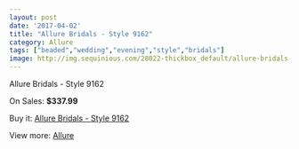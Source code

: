 ```yaml
---
layout: post
date: '2017-04-02'
title: "Allure Bridals - Style 9162"
category: Allure
tags: ["beaded","wedding","evening","style","bridals"]
image: http://img.sequinious.com/28022-thickbox_default/allure-bridals-style-9162.jpg
---
```

Allure Bridals - Style 9162

On Sales: **$337.99**
<a href="https://www.sequinious.com/allure/10939-allure-bridals-style-9162.html"><amp-img layout="responsive" width="600" height="600" src="//img.sequinious.com/28022-thickbox_default/allure-bridals-style-9162.jpg" alt="Allure Bridals - Style 9162 0" /></a>
<a href="https://www.sequinious.com/allure/10939-allure-bridals-style-9162.html"><amp-img layout="responsive" width="600" height="600" src="//img.sequinious.com/28025-thickbox_default/allure-bridals-style-9162.jpg" alt="Allure Bridals - Style 9162 1" /></a>
<a href="https://www.sequinious.com/allure/10939-allure-bridals-style-9162.html"><amp-img layout="responsive" width="600" height="600" src="//img.sequinious.com/28024-thickbox_default/allure-bridals-style-9162.jpg" alt="Allure Bridals - Style 9162 2" /></a>
<a href="https://www.sequinious.com/allure/10939-allure-bridals-style-9162.html"><amp-img layout="responsive" width="600" height="600" src="//img.sequinious.com/28023-thickbox_default/allure-bridals-style-9162.jpg" alt="Allure Bridals - Style 9162 3" /></a>

Buy it: [Allure Bridals - Style 9162](https://www.sequinious.com/allure/10939-allure-bridals-style-9162.html "Allure Bridals - Style 9162")

View more: [Allure](https://www.sequinious.com/12-allure "Allure")